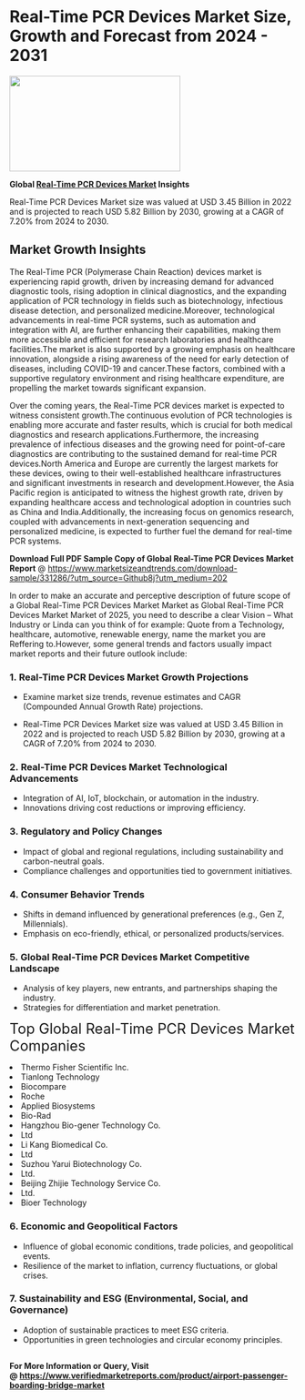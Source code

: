<H1>Real-Time PCR Devices Market Size, Growth and Forecast from 2024 - 2031</H1><img class="aligncenter size-medium wp-image-584254" src="https://thirdeyenews.in/wp-content/uploads/2024/09/Global-Market-Research-300x168.jpeg" alt="" width="300" height="168" /><p><strong>Global&nbsp;<a href="https://www.marketsizeandtrends.com/download-sample/331286/?utm_source=Github8j?utm_medium=202">Real-Time PCR Devices Market</a> Insights</strong></p><p>Real-Time PCR Devices Market size was valued at USD 3.45 Billion in 2022 and is projected to reach USD 5.82 Billion by 2030, growing at a CAGR of 7.20% from 2024 to 2030.</p><p><h2>Market Growth Insights</h2> <p>The Real-Time PCR (Polymerase Chain Reaction) devices market is experiencing rapid growth, driven by increasing demand for advanced diagnostic tools, rising adoption in clinical diagnostics, and the expanding application of PCR technology in fields such as biotechnology, infectious disease detection, and personalized medicine.Moreover, technological advancements in real-time PCR systems, such as automation and integration with AI, are further enhancing their capabilities, making them more accessible and efficient for research laboratories and healthcare facilities.The market is also supported by a growing emphasis on healthcare innovation, alongside a rising awareness of the need for early detection of diseases, including COVID-19 and cancer.These factors, combined with a supportive regulatory environment and rising healthcare expenditure, are propelling the market towards significant expansion.</p> <p>Over the coming years, the Real-Time PCR devices market is expected to witness consistent growth.The continuous evolution of PCR technologies is enabling more accurate and faster results, which is crucial for both medical diagnostics and research applications.Furthermore, the increasing prevalence of infectious diseases and the growing need for point-of-care diagnostics are contributing to the sustained demand for real-time PCR devices.North America and Europe are currently the largest markets for these devices, owing to their well-established healthcare infrastructures and significant investments in research and development.However, the Asia Pacific region is anticipated to witness the highest growth rate, driven by expanding healthcare access and technological adoption in countries such as China and India.Additionally, the increasing focus on genomics research, coupled with advancements in next-generation sequencing and personalized medicine, is expected to further fuel the demand for real-time PCR systems.</p> <p><span class=""><strong>Download Full PDF Sample Copy of Global Real-Time PCR Devices Market Report</strong> @ <a href="https://www.marketsizeandtrends.com/download-sample/331286/?utm_source=Github8j?utm_medium=202" target="_blank">https://www.marketsizeandtrends.com/download-sample/331286/?utm_source=Github8j?utm_medium=202</a></span></p><p>In order to make an accurate and perceptive description of future scope of a Global&nbsp;Real-Time PCR Devices Market Market as Global&nbsp;Real-Time PCR Devices Market Market of 2025, you need to describe a clear Vision &ndash; What Industry or Linda can you think of for example: Quote from a Technology, healthcare, automotive, renewable energy, name the market you are Reffering to.However, some general trends and factors usually impact market reports and their future outlook include:</p><h3>1.&nbsp;<strong>Real-Time PCR Devices Market Growth Projections</strong></h3><ul><li>Examine market size trends, revenue estimates and CAGR (Compounded Annual Growth Rate) projections.</li><li><p>Real-Time PCR Devices Market size was valued at USD 3.45 Billion in 2022 and is projected to reach USD 5.82 Billion by 2030, growing at a CAGR of 7.20% from 2024 to 2030.</p></li></ul><h3>2.&nbsp;<strong>Real-Time PCR Devices Market Technological Advancements</strong></h3><ul><li>Integration of AI, IoT, blockchain, or automation in the industry.</li><li>Innovations driving cost reductions or improving efficiency.</li></ul><h3>3.&nbsp;<strong>Regulatory and Policy Changes</strong></h3><ul><li>Impact of global and regional regulations, including sustainability and carbon-neutral goals.</li><li>Compliance challenges and opportunities tied to government initiatives.</li></ul><h3>4.&nbsp;<strong>Consumer Behavior Trends</strong></h3><ul><li>Shifts in demand influenced by generational preferences (e.g., Gen Z, Millennials).</li><li>Emphasis on eco-friendly, ethical, or personalized products/services.</li></ul><h3>5.&nbsp;<strong>Global Real-Time PCR Devices Market Competitive Landscape</strong></h3><ul><li>Analysis of key players, new entrants, and partnerships shaping the industry.</li><li>Strategies for differentiation and market penetration.</li></ul><p data-pm-slice="1 1 []"><span style="color: inherit; font-family: inherit; font-size: 25px;">Top Global Real-Time PCR Devices Market Companies</span></p><div class="" data-test-id=""><p><li>Thermo Fisher Scientific Inc.</li><li> Tianlong Technology</li><li> Biocompare</li><li> Roche</li><li> Applied Biosystems</li><li> Bio-Rad</li><li> Hangzhou Bio-gener Technology Co.</li><li>Ltd</li><li> Li Kang Biomedical Co.</li><li> Ltd</li><li> Suzhou Yarui Biotechnology Co.</li><li> Ltd.</li><li> Beijing Zhijie Technology Service Co.</li><li> Ltd.</li><li> Bioer Technology</li></p></div><h3>6.&nbsp;<strong>Economic and Geopolitical Factors</strong></h3><ul><li>Influence of global economic conditions, trade policies, and geopolitical events.</li><li>Resilience of the market to inflation, currency fluctuations, or global crises.</li></ul><h3>7.&nbsp;<strong>Sustainability and ESG (Environmental, Social, and Governance)</strong></h3><ul><li>Adoption of sustainable practices to meet ESG criteria.</li><li>Opportunities in green technologies and circular economy principles.</li></ul><h2><strong style="font-size: 14px;">For More Information or Query, Visit @&nbsp;</strong><a style="background-color: #ffffff; font-size: 14px;" href="https://www.marketsizeandtrends.com/report/real-time-pcr-devices-market/" target="_blank">https://www.verifiedmarketreports.com/product/airport-passenger-boarding-bridge-market</a></h2>